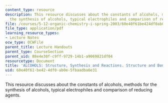 ```yaml
---
content_type: resource
description: This resource discusses about the constants of alcohols, methods for
  the synthesis of alcohols, typical electrophiles and comparison of reducing agents.
file: /courses/5-12-organic-chemistry-i-spring-2003/60e40f61be424df0ab0e5fbaadba6e31_12.pdf
file_type: application/pdf
learning_resource_types:
- Lecture Notes
ocw_type: OCWFile
parent_title: Lecture Handouts
parent_type: CourseSection
parent_uid: 88e4e30f-c9ff-9729-14b1-a9069821df04
resourcetype: Document
title: 'ALCOHOLS: Structure, Synthesis and Reactions. Structure and Bonding'
uid: 60e40f61-be42-4df0-ab0e-5fbaadba6e31
---
```

This resource discusses about the constants of alcohols, methods for the synthesis of alcohols, typical electrophiles and comparison of reducing agents.

